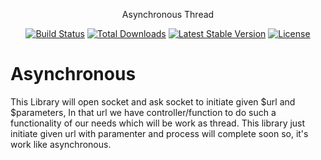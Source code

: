 <p align="center">Asynchronous Thread</p>

<p align="center">
<a href="https://travis-ci.org/gaurang/asynchronous"><img src="https://travis-ci.org/gaurang-joshi/asynchronous.svg" alt="Build Status"></a>
<a href="https://packagist.org/packages/gaurang/asynchronous"><img src="https://poser.pugx.org/gaurang/asynchronous/d/total.svg" alt="Total Downloads"></a>
<a href="https://packagist.org/packages/gaurang/asynchronous"><img src="https://poser.pugx.org/gaurang/asynchronous/v/stable.svg" alt="Latest Stable Version"></a>
<a href="https://packagist.org/packages/gaurang/asynchronous"><img src="https://poser.pugx.org/gaurang/asynchronous/license.svg" alt="License"></a>
</p>

# Asynchronous

This Library will open socket and ask socket to initiate given $url and $parameters,  In that url we have controller/function to do such a functionality of our needs which will be work as thread. This library just initiate given url with paramenter and process will complete soon so, it's work like asynchronous.
